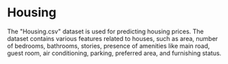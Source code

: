 # Housing
The "Housing.csv" dataset is used for predicting housing prices. The dataset contains various features related to houses, such as area, number of bedrooms, bathrooms, stories, presence of amenities like main road, guest room, air conditioning, parking, preferred area, and furnishing status. 
